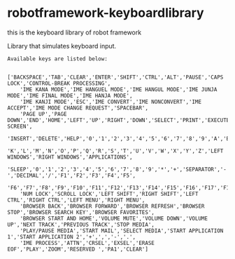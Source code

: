 # robotframework-keyboardlibrary
this is the keyboard library of robot framework

Library that simulates keyboard input.

    Available keys are listed below:

        ['BACKSPACE','TAB','CLEAR','ENTER','SHIFT','CTRL','ALT','PAUSE','CAPS LOCK','CONTROL-BREAK PROCESSING',
        'IME KANA MODE','IME HANGUEL MODE','IME HANGUL MODE','IME JUNJA MODE','IME FINAL MODE','IME HANJA MODE',
        'IME KANJI MODE','ESC','IME CONVERT','IME NONCONVERT','IME ACCEPT','IME MODE CHANGE REQUEST','SPACEBAR',
        'PAGE UP','PAGE DOWN','END','HOME','LEFT','UP','RIGHT','DOWN','SELECT','PRINT','EXECUTE','PRINT SCREEN',
        'INSERT','DELETE','HELP','0','1','2','3','4','5','6','7','8','9','A','B','C','D','E','F','G','H','I','J',
        'K','L','M','N','O','P','Q','R','S','T','U','V','W','X','Y','Z','LEFT WINDOWS','RIGHT WINDOWS','APPLICATIONS',
        'SLEEP','0','1','2','3','4','5','6','7','8','9','*','+','SEPARATOR','-','DECIMAL','/','F1','F2','F3','F4','F5',
        'F6','F7','F8','F9','F10','F11','F12','F13','F14','F15','F16','F17','F18','F19','F20','F21','F22','F23','F24',
        'NUM LOCK','SCROLL LOCK','LEFT SHIFT','RIGHT SHIFT','LEFT CTRL','RIGHT CTRL','LEFT MENU','RIGHT MENU',
        'BROWSER BACK','BROWSER FORWARD','BROWSER REFRESH','BROWSER STOP','BROWSER SEARCH KEY','BROWSER FAVORITES',
        'BROWSER START AND HOME','VOLUME MUTE','VOLUME DOWN','VOLUME UP','NEXT TRACK','PREVIOUS TRACK','STOP MEDIA',
        'PLAY/PAUSE MEDIA','START MAIL','SELECT MEDIA','START APPLICATION 1','START APPLICATION 2','+',',','-','.',
        'IME PROCESS','ATTN','CRSEL','EXSEL','ERASE EOF','PLAY','ZOOM','RESERVED ','PA1','CLEAR']
